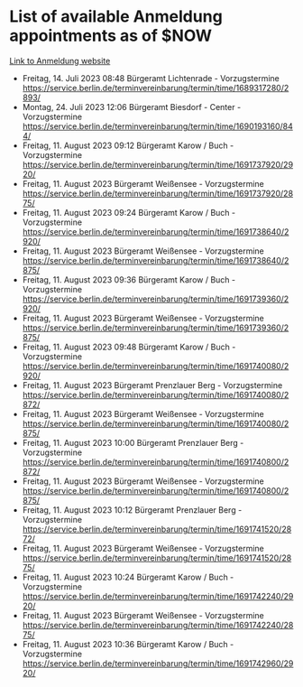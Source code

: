# List of available Anmeldung appointments as of $NOW
[Link to Anmeldung website](https://service.berlin.de/terminvereinbarung/termin/tag.php?termin=1&anliegen[]=120686&dienstleisterlist=122210,122217,327316,122219,327312,122227,327314,122231,327346,122243,327348,122254,122252,329742,122260,329745,122262,329748,122271,327278,122273,327274,122277,327276,330436,122280,327294,122282,327290,122284,327292,122291,327270,122285,327266,122286,327264,122296,327268,150230,329760,122297,327286,122294,327284,122312,329763,122314,329775,122304,327330,122311,327334,122309,327332,317869,122281,327352,122279,329772,122283,122276,327324,122274,327326,122267,329766,122246,327318,122251,327320,122257,327322,122208,327298,122226,327300&herkunft=http%3A%2F%2Fservice.berlin.de%2Fdienstleistung%2F120686%2F)
- Freitag, 14. Juli 2023 08:48 Bürgeramt Lichtenrade - Vorzugstermine https://service.berlin.de/terminvereinbarung/termin/time/1689317280/2893/
- Montag, 24. Juli 2023 12:06 Bürgeramt Biesdorf - Center - Vorzugstermine https://service.berlin.de/terminvereinbarung/termin/time/1690193160/844/
- Freitag, 11. August 2023 09:12 Bürgeramt Karow / Buch - Vorzugstermine https://service.berlin.de/terminvereinbarung/termin/time/1691737920/2920/
- Freitag, 11. August 2023  Bürgeramt Weißensee - Vorzugstermine https://service.berlin.de/terminvereinbarung/termin/time/1691737920/2875/
- Freitag, 11. August 2023 09:24 Bürgeramt Karow / Buch - Vorzugstermine https://service.berlin.de/terminvereinbarung/termin/time/1691738640/2920/
- Freitag, 11. August 2023  Bürgeramt Weißensee - Vorzugstermine https://service.berlin.de/terminvereinbarung/termin/time/1691738640/2875/
- Freitag, 11. August 2023 09:36 Bürgeramt Karow / Buch - Vorzugstermine https://service.berlin.de/terminvereinbarung/termin/time/1691739360/2920/
- Freitag, 11. August 2023  Bürgeramt Weißensee - Vorzugstermine https://service.berlin.de/terminvereinbarung/termin/time/1691739360/2875/
- Freitag, 11. August 2023 09:48 Bürgeramt Karow / Buch - Vorzugstermine https://service.berlin.de/terminvereinbarung/termin/time/1691740080/2920/
- Freitag, 11. August 2023  Bürgeramt Prenzlauer Berg - Vorzugstermine https://service.berlin.de/terminvereinbarung/termin/time/1691740080/2872/
- Freitag, 11. August 2023  Bürgeramt Weißensee - Vorzugstermine https://service.berlin.de/terminvereinbarung/termin/time/1691740080/2875/
- Freitag, 11. August 2023 10:00 Bürgeramt Prenzlauer Berg - Vorzugstermine https://service.berlin.de/terminvereinbarung/termin/time/1691740800/2872/
- Freitag, 11. August 2023  Bürgeramt Weißensee - Vorzugstermine https://service.berlin.de/terminvereinbarung/termin/time/1691740800/2875/
- Freitag, 11. August 2023 10:12 Bürgeramt Prenzlauer Berg - Vorzugstermine https://service.berlin.de/terminvereinbarung/termin/time/1691741520/2872/
- Freitag, 11. August 2023  Bürgeramt Weißensee - Vorzugstermine https://service.berlin.de/terminvereinbarung/termin/time/1691741520/2875/
- Freitag, 11. August 2023 10:24 Bürgeramt Karow / Buch - Vorzugstermine https://service.berlin.de/terminvereinbarung/termin/time/1691742240/2920/
- Freitag, 11. August 2023  Bürgeramt Weißensee - Vorzugstermine https://service.berlin.de/terminvereinbarung/termin/time/1691742240/2875/
- Freitag, 11. August 2023 10:36 Bürgeramt Karow / Buch - Vorzugstermine https://service.berlin.de/terminvereinbarung/termin/time/1691742960/2920/
